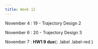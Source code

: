 ```yaml
---
title: Week 12
---
```


November 4
: 19 - Trajectory Design 2

November 6
: 20 - Trajectory Design 3

November 7
: **HW1 9 due**{: .label .label-red }

